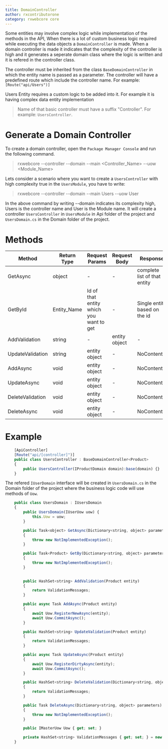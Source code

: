 ```yaml
---
title: DomainController
author: rxcontributorone
category: rxwebcore core
---
```


Some entities may involve complex logic while implementation of the methods in the API, When there is a lot of custom business logic required while executing the data objects a `DomainController` is made. When a domain controller is made it indicates that the complexity of the controller is high and it generates a seperate domain class where the logic is written and  it is refered in the controller class.

The controller must be inherited from the class `BaseDomainController` in which the entity name is passed as a parameter. The controller will have a predefined route which include the controller name. For example: `[Route("api/Users")]` 

Users Entity requires a custom logic to be added into it. For example it is having complex data entity implementation   

> Name of that basic controller must have a suffix "Controller". For example: `UsersController`.

# Generate a Domain Controller

To create a domain controller, open the `Package Manager Console` and run the following command.

> rxwebcore --controller --domain --main <Controller_Name> --uow <Module_Name>

Lets consider a scenario where you want to create a `UsersController` with high complexity true in the `UsersModule`, you have to write:

> rxwebcore --controller --domain --main Users --uow User

In the above command by writing --domain indicates its complexity high, Users is the controller name and User is the Module name. It will create a controller `UsersController` in `UsersModule` in Api folder of the project and `UsersDomain.cs` in the Domain folder of the project.

# Methods   
| Method | Return Type | Request Params | Request Body | Response|
| ----------- | ----------- | ----------- | ----------- | ----------- | 
| GetAsync | object | - | - | complete list of that entity |
| GetById | Entity_Name | Id of that entity which you want to get | - | Single entity based on the id |
| AddValidation | string | - | entity object |-| Added Validation |
| UpdateValidation | string | entity object | - | NoContent() |
| AddAsync | void | entity object | - | NoContent() |
| UpdateAsync | void | entity object | - | NoContent() |
| DeleteValidation | void | entity object | - | NoContent() |
| DeleteAsync | void | entity object | - | NoContent() |

# Example
```js
    [ApiController]
    [Route("api/[controller]")]
	public class UsersController : BaseDomainController<Product>
    {
        public UsersController(IProductDomain domain):base(domain) {}
    }
```

The refered `IUserDomain` interface will be created  in  `UsersDomain.cs` in the Domain folder of the project where the business logic code will use methods of `Uow`.

```js
    public class UsersDomain : IUsersDomain
    {
        public UsersDomain(IUserUow uow) {
            this.Uow = uow;
        }

        public Task<object> GetAsync(Dictionary<string, object> parameters)
        {
            throw new NotImplementedException();
        }

        public Task<Product> GetBy(Dictionary<string, object> parameters)
        {
            throw new NotImplementedException();
        }
        

        public HashSet<string> AddValidation(Product entity)
        {
            return ValidationMessages;
        }

        public async Task AddAsync(Product entity)
        {
            await Uow.RegisterNewAsync(entity);
            await Uow.CommitAsync();
        }

        public HashSet<string> UpdateValidation(Product entity)
        {
            return ValidationMessages;
        }

        public async Task UpdateAsync(Product entity)
        {
            await Uow.RegisterDirtyAsync(entity);
            await Uow.CommitAsync();
        }

        public HashSet<string> DeleteValidation(Dictionary<string, object> parameters)
        {
            return ValidationMessages;
        }

        public Task DeleteAsync(Dictionary<string, object> parameters)
        {
            throw new NotImplementedException();
        }

        public IMasterUow Uow { get; set; }

        private HashSet<string> ValidationMessages { get; set; } = new HashSet<string>();
    }
```